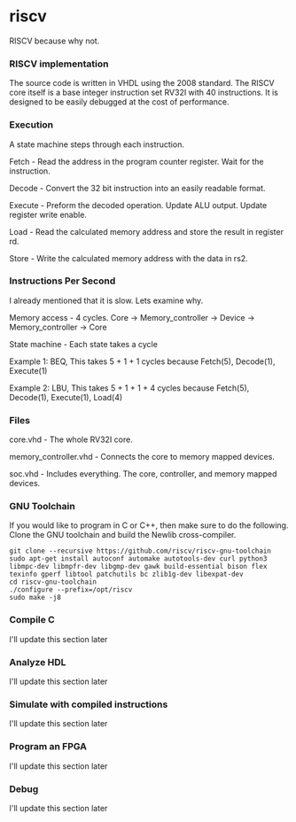 # riscv
RISCV because why not.

### RISCV implementation
The source code is written in VHDL using the 2008 standard.
The RISCV core itself is a base integer instruction set RV32I with 40 instructions.
It is designed to be easily debugged at the cost of performance.

### Execution
A state machine steps through each instruction.

Fetch	- Read the address in the program counter register. Wait for the instruction.

Decode 	- Convert the 32 bit instruction into an easily readable format.

Execute - Preform the decoded operation. Update ALU output. Update register write enable.

Load 	- Read the calculated memory address and store the result in register rd.

Store 	- Write the calculated memory address with the data in rs2.

### Instructions Per Second
I already mentioned that it is slow. Lets examine why.

Memory access - 4 cycles. Core -> Memory_controller -> Device -> Memory_controller -> Core

State machine - Each state takes a cycle

Example 1: BEQ, This takes 5 + 1 + 1 cycles because Fetch(5), Decode(1), Execute(1)

Example 2: LBU, This takes 5 + 1 + 1 + 4 cycles because Fetch(5), Decode(1), Execute(1), Load(4)


### Files
core.vhd 				- The whole RV32I core.

memory_controller.vhd 	- Connects the core to memory mapped devices.

soc.vhd 				- Includes everything. The core, controller, and memory mapped devices.

### GNU Toolchain
If you would like to program in C or C++, then make sure to do the following.
Clone the GNU toolchain and build the Newlib cross-compiler.

	git clone --recursive https://github.com/riscv/riscv-gnu-toolchain
	sudo apt-get install autoconf automake autotools-dev curl python3 libmpc-dev libmpfr-dev libgmp-dev gawk build-essential bison flex texinfo gperf libtool patchutils bc zlib1g-dev libexpat-dev
    cd riscv-gnu-toolchain
    ./configure --prefix=/opt/riscv
    sudo make -j8

### Compile C
I'll update this section later

### Analyze HDL
I'll update this section later

### Simulate with compiled instructions
I'll update this section later

### Program an FPGA
I'll update this section later

### Debug
I'll update this section later